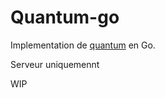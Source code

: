 # Quantum-go

Implementation de [quantum](https://github.com/Leizar06001/Quantum) en Go.

Serveur uniquemennt

WIP